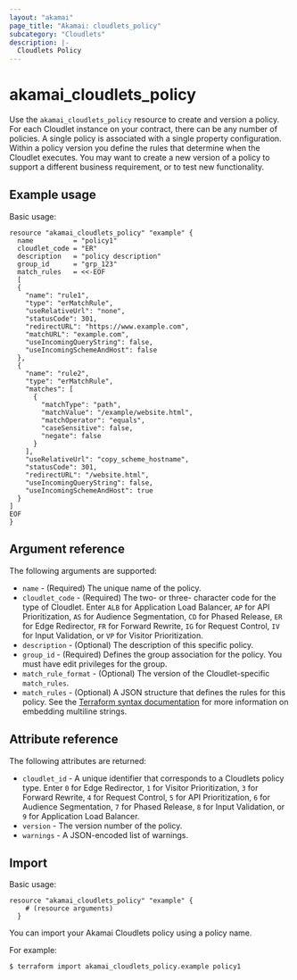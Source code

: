 ```yaml
---
layout: "akamai"
page_title: "Akamai: cloudlets_policy"
subcategory: "Cloudlets"
description: |-
  Cloudlets Policy
---
```


# akamai_cloudlets_policy

Use the `akamai_cloudlets_policy` resource to create and version a policy. For each Cloudlet instance on your contract, there can be any number of policies. A single policy is associated with a single property configuration. Within a policy version you define the rules that determine when the Cloudlet executes. You may want to create a new version of a policy to support a different business requirement, or to test new functionality.


## Example usage

Basic usage:

```hcl
resource "akamai_cloudlets_policy" "example" {
  name          = "policy1"
  cloudlet_code = "ER"
  description   = "policy description"
  group_id      = "grp_123"
  match_rules   = <<-EOF
  [
  {
    "name": "rule1",
    "type": "erMatchRule",
    "useRelativeUrl": "none",
    "statusCode": 301,
    "redirectURL": "https://www.example.com",
    "matchURL": "example.com",
    "useIncomingQueryString": false,
    "useIncomingSchemeAndHost": false
  },
  {
    "name": "rule2",
    "type": "erMatchRule",
    "matches": [
      {
        "matchType": "path",
        "matchValue": "/example/website.html",
        "matchOperator": "equals",
        "caseSensitive": false,
        "negate": false
      }
    ],
    "useRelativeUrl": "copy_scheme_hostname",
    "statusCode": 301,
    "redirectURL": "/website.html",
    "useIncomingQueryString": false,
    "useIncomingSchemeAndHost": true
  }
]
EOF
}
```

## Argument reference

The following arguments are supported:

* `name` - (Required) The unique name of the policy.
* `cloudlet_code` - (Required) The two- or three- character code for the type of Cloudlet. Enter `ALB` for Application Load Balancer, `AP` for API Prioritization, `AS` for Audience Segmentation, `CD` for Phased Release, `ER` for Edge Redirector, `FR` for Forward Rewrite, `IG` for Request Control, `IV` for Input Validation, or `VP` for Visitor Prioritization.
* `description` - (Optional) The description of this specific policy.
* `group_id` - (Required) Defines the group association for the policy. You must have edit privileges for the group.
* `match_rule_format` - (Optional) The version of the Cloudlet-specific `match_rules`.
* `match_rules` - (Optional) A JSON structure that defines the rules for this policy. See the [Terraform syntax documentation](https://www.terraform.io/docs/configuration-0-11/syntax.html) for more information on embedding multiline strings.

## Attribute reference

The following attributes are returned:

* `cloudlet_id` - A unique identifier that corresponds to a Cloudlets policy type. Enter `0` for Edge Redirector, `1` for Visitor Prioritization, `3` for Forward Rewrite, `4` for Request Control, `5` for API Prioritization, `6` for Audience Segmentation, `7` for Phased Release, `8` for Input Validation, or `9` for Application Load Balancer.
* `version` - The version number of the policy.
* `warnings` - A JSON-encoded list of warnings.

## Import

Basic usage:

```hcl
resource "akamai_cloudlets_policy" "example" {
    # (resource arguments)
  }
```

You can import your Akamai Cloudlets policy using a policy name.

For example:

```shell
$ terraform import akamai_cloudlets_policy.example policy1
```
